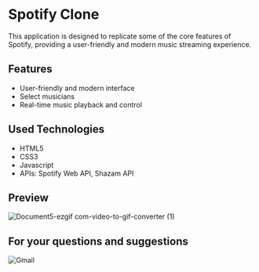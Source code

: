 # Spotify Clone 

This application is designed to replicate some of the core features of Spotify, providing a user-friendly and modern music streaming experience.

## Features

- User-friendly and modern interface
- Select musicians
- Real-time music playback and control
## Used Technologies
- HTML5
- CSS3 
- Javascript
- APIs: Spotify Web API, Shazam API

## Preview 
![Document5-ezgif com-video-to-gif-converter (1)](https://github.com/user-attachments/assets/bc0d03ba-12dd-4231-a5d9-c0700af58305)


## For your questions and suggestions
<a href="mailto:mehmet.polat2035@gmail.com" target="_blank" style="text-decoration: none;">
    <img src="https://img.shields.io/badge/Gmail-D14836.svg?style=for-the-badge&logo=Gmail&logoColor=white" alt="Gmail">
</a>
